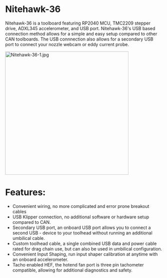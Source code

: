 # Nitehawk-36

Nitehawk-36 is a toolboard featuring RP2040 MCU, TMC2209 stepper drive, ADXL345 accelerometer, and USB port. Nitehawk-36's USB based connection method allows for a simple and easy setup compared to other CAN toolboards. The USB connnection also allows for a secondary USB port to connect your nozzle webcam or eddy current probe.

<img src="file:///C:/Users/yang.zp/Desktop/Github/Nitehawk-36/Images/Nitehawk-36-1.jpg" title="" alt="Nitehawk-36-1.jpg" width="394">

# Features:

- Convenient wiring, no more complicated and error prone breakout cables
- USB Klipper connection, no additional software or hardware setup compared to CAN.
- Secondary USB port, an onboard USB port allows you to connect a second USB - device to your toolhead without running an additional umbilical cable.
- Custom toolhead cable, a single combined USB data and power cable rated for drag chain use, but can also be used in umbilical configuration.
- Convenient Input Shaping, run input shaper calibration at anytime with an onboard accelerometer.
- Tacho enabled HEF, the hotend fan port is three pin tachometer compatible, allowing for additional diagnostics and safety.